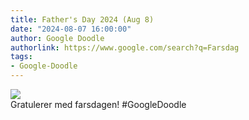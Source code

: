 ```yaml
---
title: Father's Day 2024 (Aug 8)
date: "2024-08-07 16:00:00"
author: Google Doodle
authorlink: https://www.google.com/search?q=Farsdag
tags:
- Google-Doodle
---
```

<img src="https://www.google.com/logos/doodles/2024/fathers-day-2024-aug-8-6753651837110398-l.png" referrerpolicy="no-referrer"><br>Gratulerer med farsdagen! #GoogleDoodle